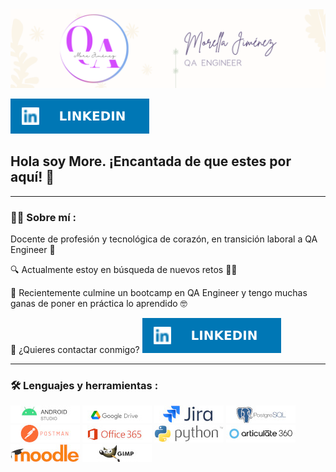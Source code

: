<div id="header" align="center">
  <img decoding="async" src="https://github.com/morellajnqa/morellajnqa/blob/main/Banner%20para%20LinkedIn%20QA%20(1).png"
>
</div>

[![](https://github.com/morellajnqa/morellajnqa/blob/main/LinkedIn-0077B5.svg)](https://www.linkedin.com/in/morella-jimenez-qa/)

  ## Hola soy More. ¡Encantada de que estes por aquí! :purple_heart:

---
 <div id="header" align="left">

### :woman_technologist: Sobre mí :
Docente de profesión y tecnológica de corazón, en transición laboral a QA Engineer :lady_beetle:

:mag: Actualmente estoy en búsqueda de nuevos retos :surfing_woman:

:dart: Recientemente culmine un bootcamp en QA Engineer y tengo muchas ganas de poner en práctica lo aprendido :nerd_face:

:e-mail: ¿Quieres contactar conmigo? [![](https://github.com/morellajnqa/morellajnqa/blob/main/LinkedIn-0077B5.svg)](https://www.linkedin.com/in/morella-jimenez-qa/)

---

### :hammer_and_wrench: Lenguajes y herramientas :

<div id="header" align="left">
    <img decoding="async" src="https://github.com/morellajnqa/morellajnqa/blob/main/android.jpg"/>
  </a>
 <img decoding="async" src="https://github.com/morellajnqa/morellajnqa/blob/main/google.jpg"/>
  </a>
<img decoding="async" src="https://github.com/morellajnqa/morellajnqa/blob/main/jira.jpg"/>
  </a>
<img decoding="async" src="https://github.com/morellajnqa/morellajnqa/blob/main/postgre.jpg"/>
  </a>
 <img decoding="async" src="https://github.com/morellajnqa/morellajnqa/blob/main/postmsn.jpg"/>
  </a>
<img decoding="async" src="https://github.com/morellajnqa/morellajnqa/blob/main/office.jpg"/>
  </a>
<img decoding="async" src="https://github.com/morellajnqa/morellajnqa/blob/main/python.jpg"/>
  </a>
<img decoding="async" src="https://github.com/morellajnqa/morellajnqa/blob/main/articulate.jpg"/>
  </a>
<img decoding="async" src="https://github.com/morellajnqa/morellajnqa/blob/main/moddle.jpg"/>
  </a>
<img decoding="async" src="https://github.com/morellajnqa/morellajnqa/blob/main/gimp.jpg"/>
  </a>
  
</div>

<!--
**morellajnqa/morellajnqa** is a ✨ _special_ ✨ repository because its `README.md` (this file) appears on your GitHub profile.

Here are some ideas to get you started:

- 🔭 I’m currently working on ...
- 🌱 I’m currently learning ...
- 👯 I’m looking to collaborate on ...
- 🤔 I’m looking for help with ...
- 💬 Ask me about ...
- 📫 How to reach me: ...
- 😄 Pronouns: ...
- ⚡ Fun fact: ...
-->
